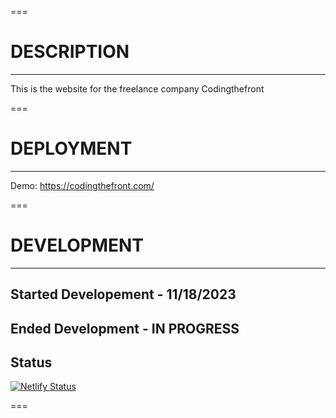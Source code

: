 ===

# DESCRIPTION

---

This is the website for the freelance company Codingthefront

===

# DEPLOYMENT

---

Demo: https://codingthefront.com/

===

# DEVELOPMENT

---

## Started Developement - 11/18/2023

## Ended Development - IN PROGRESS

## Status

[![Netlify Status](https://api.netlify.com/api/v1/badges/d9ba3d23-556e-43e4-9f29-b9481220c31f/deploy-status)](https://app.netlify.com/sites/splendid-zabaione-e59fcc/deploys)

===
